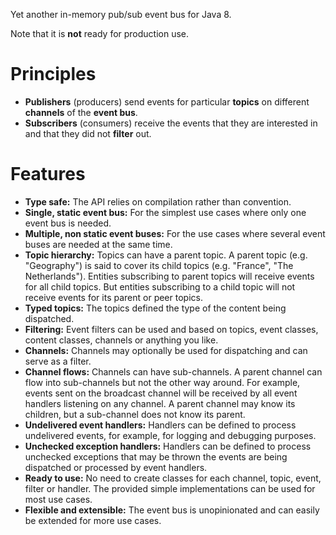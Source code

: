 Yet another in-memory pub/sub event bus for Java 8.

Note that it is **not** ready for production use.

# Principles

* **Publishers** (producers) send events for particular **topics** on different **channels** of the **event bus**.
* **Subscribers** (consumers) receive the events that they are interested in and that they did not **filter** out.

# Features

* **Type safe:** The API relies on compilation rather than convention.
* **Single, static event bus:** For the simplest use cases where only one event bus is needed.
* **Multiple, non static event buses:** For the use cases where several event buses are needed at the same time.
* **Topic hierarchy:** Topics can have a parent topic. A parent topic (e.g. "Geography") is said to cover its child
topics (e.g. "France", "The Netherlands"). Entities subscribing to parent topics will receive events for all child
topics. But entities subscribing to a child topic will not receive events for its parent or peer topics.
* **Typed topics:** The topics defined the type of the content being dispatched.
* **Filtering:** Event filters can be used and based on topics, event classes, content classes, channels or anything you
like.
* **Channels:** Channels may optionally be used for dispatching and can serve as a filter.
* **Channel flows:** Channels can have sub-channels. A parent channel can flow into sub-channels but not the other way
around. For example, events sent on the broadcast channel will be received by all event handlers listening on any
channel. A parent channel may know its children, but a sub-channel does not know its parent.
* **Undelivered event handlers:** Handlers can be defined to process undelivered events, for example, for logging and
debugging purposes.
* **Unchecked exception handlers:** Handlers can be defined to process unchecked exceptions that may be thrown the
events are being dispatched or processed by event handlers.
* **Ready to use:** No need to create classes for each channel, topic, event, filter or handler. The provided simple
implementations can be used for most use cases.
* **Flexible and extensible:** The event bus is unopinionated and can easily be extended for more use cases.
